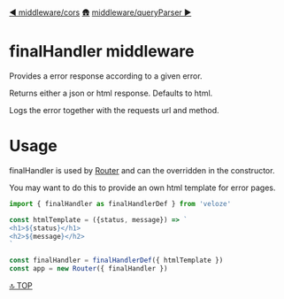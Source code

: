 [◀︎ middleware/cors](../middleware/cors.md)
[🛖](../index.md)
[middleware/queryParser ▶](../middleware/queryParser.md)

# finalHandler middleware

Provides a error response according to a given error. 

Returns either a json or html response. Defaults to html. 

Logs the error together with the requests url and method.

# Usage

finalHandler is used by [Router](../core/Router.md) and can the overridden in the constructor.

You may want to do this to provide an own html template for error pages. 

```js
import { finalHandler as finalHandlerDef } from 'veloze'

const htmlTemplate = ({status, message}) => `
<h1>${status}</h1>
<h2>${message}</h2>
`

const finalHandler = finalHandlerDef({ htmlTemplate })
const app = new Router({ finalHandler })
```


[🔝 TOP](#top)
